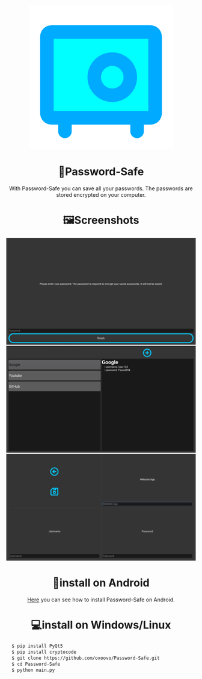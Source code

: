 <div align="center">
  <img src="https://raw.githubusercontent.com/oxoovo/Password-Safe/main/icons/logo.svg" alt="icon"/>

<h1>🔐Password-Safe</h1>

With Password-Safe you can save all your passwords. The passwords are stored encrypted on your computer.

<h1>🖼Screenshots</h1>

<img src="https://raw.githubusercontent.com/oxoovo/Password-Safe/main/screenshots/Screenshot1.jpg">
<img src="https://raw.githubusercontent.com/oxoovo/Password-Safe/main/screenshots/Screenshot2.jpg">
<img src="https://raw.githubusercontent.com/oxoovo/Password-Safe/main/screenshots/Screenshot3.jpg">

<h1>📱install on Android</h1>

<a href="https://github.com/oxoovo/Password-Safe/wiki/Install-on-Android">Here</a> you can see how to install Password-Safe on Android.

<h1>💻install on Windows/Linux</h1>
<div align="left">

```
  $ pip install PyQt5
  $ pip install cryptocode
  $ git clone https://github.com/oxoovo/Password-Safe.git
  $ cd Password-Safe
  $ python main.py
```

</div>
</div>
